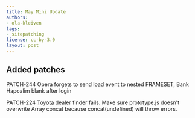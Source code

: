 ```yaml
---
title: May Mini Update
authors:
- ola-kleiven
tags:
- sitepatching
license: cc-by-3.0
layout: post
---
```


## Added patches



PATCH-244 Opera forgets to send load event to nested FRAMESET, Bank Hapoalim blank after login

PATCH-224 <a href="http://www.toyota.com/" target="_blank">Toyota</a> dealer finder fails. Make sure prototype.js doesn&#39;t overwrite Array concat because concat(undefined) will throw errors.
